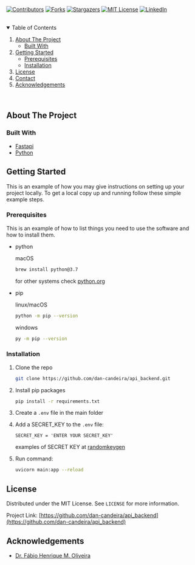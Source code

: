 [![Contributors][contributors-shield]][contributors-url]
[![Forks][forks-shield]][forks-url]
[![Stargazers][stars-shield]][stars-url]
[![MIT License][license-shield]][license-url]
[![LinkedIn][linkedin-shield]][linkedin-url]

<br>

<!-- TABLE OF CONTENTS -->
<details open="open">
  <summary>Table of Contents</summary>
  <ol>
    <li>
      <a href="#about-the-project">About The Project</a>
      <ul>
        <li><a href="#built-with">Built With</a></li>
      </ul>
    </li>
    <li>
      <a href="#getting-started">Getting Started</a>
      <ul>
        <li><a href="#prerequisites">Prerequisites</a></li>
        <li><a href="#installation">Installation</a></li>
      </ul>
    </li>
    <li><a href="#license">License</a></li>
    <li><a href="#contact">Contact</a></li>
    <li><a href="#acknowledgements">Acknowledgements</a></li>
  </ol>
</details>

<br>

<!-- ABOUT THE PROJECT -->
## About The Project

<!-- [![Product Name Screen Shot][product-screenshot]](https://example.com) -->



### Built With
* [Fastapi](https://fastapi.tiangolo.com/)
* [Python](https://www.python.org/)


<!-- GETTING STARTED -->
## Getting Started

This is an example of how you may give instructions on setting up your project locally.
To get a local copy up and running follow these simple example steps.


### Prerequisites

This is an example of how to list things you need to use the software and how to install them.
* python
  
  macOS
  ```sh
  brew install python@3.7
  ```
  for other systems check [python.org](https://www.python.org/downloads/)

* pip
  
  linux/macOS
  ```sh
  python -m pip --version
  ```

  windows
  ```sh
  py -m pip --version
  ```

### Installation

1. Clone the repo
   ```sh
   git clone https://github.com/dan-candeira/api_backend.git
   ```
2. Install pip packages
   ```sh
   pip install -r requirements.txt
   ```
3. Create a `.env` file in the main folder
   
4. Add a SECRET_KEY to the `.env` file:
   ```env
   SECRET_KEY = 'ENTER YOUR SECRET_KEY'
   ```
   
   examples of SECRET KEY at [randomkeygen](https://randomkeygen.com/)

5. Run command:
   ```sh
   uvicorn main:app --reload
   ```


<!-- LICENSE -->
## License

Distributed under the MIT License. See `LICENSE` for more information.



Project Link: [https://github.com/dan-candeira/api_backend](https://github.com/dan-candeira/api_backend)


<!-- ACKNOWLEDGEMENTS -->
## Acknowledgements

* [Dr. Fábio Henrique M. Oliveira](https://sites.google.com/view/oliveirafhm/home)



<!-- MARKDOWN LINKS & IMAGES -->
<!-- https://www.markdownguide.org/basic-syntax/#reference-style-links -->
[contributors-shield]: https://img.shields.io/github/contributors/dan-candeira/api_backend.svg?style=for-the-badge
[contributors-url]: https://github.com/dan-candeira/api_backend/graphs/contributors
[forks-shield]: https://img.shields.io/github/forks/dan-candeira/api_backend.svg?style=for-the-badge
[forks-url]: https://github.com/dan-candeira/api_backend/network/members
[stars-shield]: https://img.shields.io/github/stars/dan-candeira/api_backend.svg?style=for-the-badge
[stars-url]: https://github.com/dan-candeira/api_backend/stargazers
[issues-shield]: https://img.shields.io/github/issues/dan-candeira/api_backend.svg?style=for-the-badge
[issues-url]: https://github.com/dan-candeira/api_backend/issues
[license-shield]: https://img.shields.io/github/license/dan-candeira/api_backend.svg?style=for-the-badge
[license-url]: https://github.com/dan-candeira/api_backend/blob/master/LICENSE.txt
[linkedin-shield]: https://img.shields.io/badge/-LinkedIn-black.svg?style=for-the-badge&logo=linkedin&colorB=555
[linkedin-url]: www.linkedin.com/in/daannybc